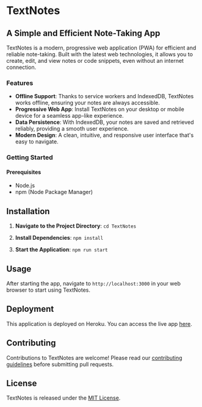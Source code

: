 # TextNotes

## A Simple and Efficient Note-Taking App

TextNotes is a modern, progressive web application (PWA) for efficient and reliable note-taking. Built with the latest web technologies, it allows you to create, edit, and view notes or code snippets, even without an internet connection. 

### Features

- **Offline Support**: Thanks to service workers and IndexedDB, TextNotes works offline, ensuring your notes are always accessible.
- **Progressive Web App**: Install TextNotes on your desktop or mobile device for a seamless app-like experience.
- **Data Persistence**: With IndexedDB, your notes are saved and retrieved reliably, providing a smooth user experience.
- **Modern Design**: A clean, intuitive, and responsive user interface that's easy to navigate.

### Getting Started

#### Prerequisites

- Node.js
- npm (Node Package Manager)

## Installation

1. **Navigate to the Project Directory**:
`cd TextNotes`

2. **Install Dependencies**:
`npm install`


3. **Start the Application**:
`npm run start`

## Usage

After starting the app, navigate to `http://localhost:3000` in your web browser to start using TextNotes.

## Deployment

This application is deployed on Heroku. You can access the live app [here](https://pacific-basin-52405-4b9b2b1585df.herokuapp.com/).

## Contributing

Contributions to TextNotes are welcome! Please read our [contributing guidelines](CONTRIBUTING.md) before submitting pull requests.

## License

TextNotes is released under the [MIT License](LICENSE).

